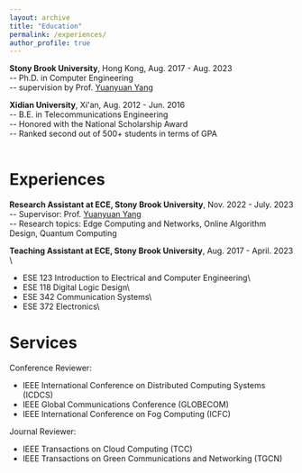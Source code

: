 ```yaml
---
layout: archive
title: "Education"
permalink: /experiences/
author_profile: true
---
```


**Stony Brook University**, Hong Kong, Aug. 2017 - Aug. 2023 \
-- Ph.D. in Computer Engineering \
-- supervision by Prof. [Yuanyuan Yang](https://www.ece.stonybrook.edu/~yang/)


**Xidian University**, Xi'an, Aug. 2012 - Jun. 2016 \
-- B.E. in Telecommunications Engineering\
-- Honored with the National Scholarship Award\
-- Ranked second out of 500+ students in terms of GPA\
<br />

Experiences
=====

**Research Assistant at ECE, Stony Brook University**, Nov. 2022 - July. 2023 \
-- Supervisor: Prof. [Yuanyuan Yang](https://www.ece.stonybrook.edu/~yang/)\
-- Research topics: Edge Computing and Networks, Online Algorithm Design, Quantum Computing


**Teaching Assistant at ECE, Stony Brook University**, Aug. 2017 - April. 2023 \
* ESE 123 Introduction to Electrical and Computer Engineering\
* ESE 118 Digital Logic Design\
* ESE 342 Communication Systems\ 
* ESE 372 Electronics\

Services
=====
Conference Reviewer: 
* IEEE International Conference on Distributed Computing Systems (ICDCS)
* IEEE Global Communications Conference (GLOBECOM)
* IEEE International Conference on Fog Computing (ICFC)

Journal Reviewer: 
* IEEE Transactions on Cloud Computing (TCC)
* IEEE Transactions on Green Communications and Networking (TGCN)



